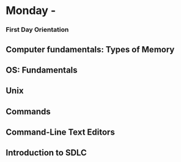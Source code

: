 # Monday - 

### First Day Orientation

## Computer fundamentals: Types of Memory

## OS: Fundamentals

## Unix

## Commands

## Command-Line Text Editors

## Introduction to SDLC

<br>
